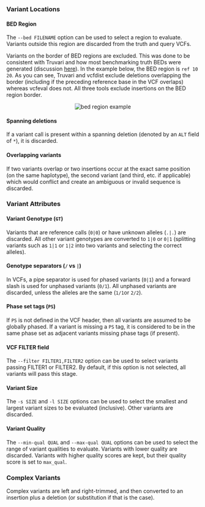 ### Variant Locations
#### BED Region
The `--bed FILENAME` option can be used to select a region to evaluate. Variants outside this region are discarded from the truth and query VCFs.

Variants on the border of BED regions are excluded. This was done to be consistent with Truvari and how most benchmarking truth BEDs were generated (discussion [here](https://github.com/ACEnglish/truvari/issues/193)). In the example below, the BED region is `ref 10 20`. As you can see, Truvari and vcfdist exclude deletions overlapping the border (including if the preceding reference base in the VCF overlaps) whereas vcfeval does not. All three tools exclude insertions on the BED region border.

<p align="center">
<img src="https://github.com/TimD1/vcfdist/assets/13918078/f9d8b9bf-a588-4683-854e-d74dd0ea3f71" alt="bed region example"/>
</p>

#### Spanning deletions
If a variant call is present within a spanning deletion (denoted by an `ALT` field of `*`), it is discarded.

#### Overlapping variants
If two variants overlap or two insertions occur at the exact same position (on the same haplotype), the second variant (and third, etc. if applicable) which would conflict and create an ambiguous or invalid sequence is discarded.

### Variant Attributes

#### Variant Genotype (`GT`)
Variants that are reference calls (`0|0`) or have unknown alleles (`.|.`) are discarded. All other variant genotypes are converted to `1|0` or `0|1` (splitting variants such as `1|1` or `1|2` into two variants and selecting the correct alleles).

#### Genotype separators (`/` vs `|`)
In VCFs, a pipe separator is used for phased variants (`0|1`) and a forward slash is used for unphased variants (`0/1`). All unphased variants are discarded, unless the alleles are the same (`1/1`or `2/2`).

#### Phase set tags (`PS`)
If `PS` is not defined in the VCF header, then all variants are assumed to be globally phased. If a variant is missing a `PS` tag, it is considered to be in the same phase set as adjacent variants missing phase tags (if present).

#### VCF FILTER field
The `--filter FILTER1,FILTER2` option can be used to select variants passing FILTER1 or FILTER2. By default, if this option is not selected, all variants will pass this stage.

#### Variant Size
The `-s SIZE` and `-l SIZE` options can be used to select the smallest and largest variant sizes to be evaluated (inclusive). Other variants are discarded.

#### Variant Quality
The `--min-qual QUAL` and `--max-qual QUAL` options can be used to select the range of variant qualities to evaluate. Variants with lower quality are discarded. Variants with higher quality scores are kept, but their quality score is set to `max_qual`.

### Complex Variants
Complex variants are left and right-trimmed, and then converted to an insertion plus a deletion (or substitution if that is the case).
